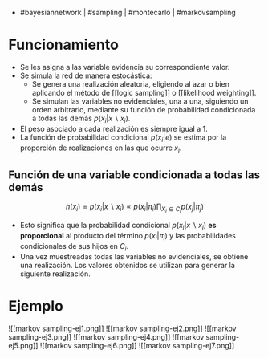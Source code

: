 - #bayesiannetwork | #sampling | #montecarlo | #markovsampling

# Funcionamiento
- Se les asigna a las variable evidencia su correspondiente valor.
- Se simula la red de manera estocástica:
	- Se genera una realización aleatoria, eligiendo al azar o bien aplicando el método de [[logic sampling]] o [[likelihood weighting]].
	- Se simulan las variables no evidenciales, una a una, siguiendo un orden arbitrario, mediante su función de probabilidad condicionada a todas las demás $p(x_{i}|x\backslash x_{i})$.
- El peso asociado a cada realización es siempre igual a $1$.
- La función de probabilidad condicional $p(x_{i}|e)$ se estima por la proporción de realizaciones en las que ocurre $x_{i}$.
## Función de una variable condicionada a todas las demás
$$h(x_{i})=p(x_{i}|x\backslash x_{i})\propto p(x_{i}|\pi_{i})\prod_{X_{i}\in C_{i}}p(x_{j}|\pi_{j})$$
- Esto significa que la probabilidad condicional $p(x_{i}|x\backslash x_{i})$ **es proporcional** al producto del término $p(x_{i}|\pi_{i})$ y las probabilidades condicionales de sus hijos en $C_{i}$.
- Una vez muestreadas todas las variables no evidenciales, se obtiene una realización. Los valores obtenidos se utilizan para generar la siguiente realización.

# Ejemplo
![[markov sampling-ej1.png]]
![[markov sampling-ej2.png]]
![[markov sampling-ej3.png]]
![[markov sampling-ej4.png]]
![[markov sampling-ej5.png]]
![[markov sampling-ej6.png]]
![[markov sampling-ej7.png]]